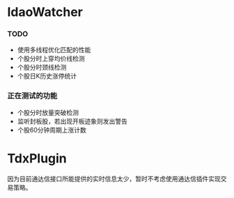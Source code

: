 # IdaoWatcher
### TODO
* 使用多线程优化匹配的性能
* 个股分时上穿均价线检测
* 个股分时颈线检测
* 个股日K历史涨停统计

### 正在测试的功能
* 个股分时放量突破检测
* 监听封板股，若出现开板迹象则发出警告
* 个股60分钟周期上涨计数


# TdxPlugin
因为目前通达信接口所能提供的实时信息太少，暂时不考虑使用通达信插件实现交易策略。
